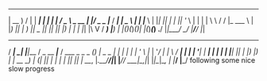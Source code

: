 



 ____   _   ____   _   _   ___           _  ___        _________  
| __ ) / | | ___| | | | | / _ \  _ __   | |/ _ \__   _|___ / ___| 
|  _ \ | | |___ \ | |_| || | | || '_ \  | | | | \ \ / / |_ \___ \ 
| |_) || |_ ___) ||  _  || |_| || |_) | | | |_| |\ V / ___) |__) |
|____(_)_(_)____(_)_| |_(_)___(_) .__/  |_|\___/  \_/ |____/____/ 
                                |_|                               
  ____      _    _____          _____                 _ _         
 / ___|   _| |__|___ / _ __ ___|___ /  ___ _   _ _ __(_) |_ _   _ 
| |  | | | | '_ \ |_ \| '__/ __| |_ \ / __| | | | '__| | __| | | |
| |__| |_| | |_) |__) | |  \__ \___) | (__| |_| | |  | | |_| |_| |
 \____\__, |_.__/____/|_|  |___/____/ \___|\__,_|_|  |_|\__|\__, |
      |___/                                                 |___/ 
following some nice slow progress
